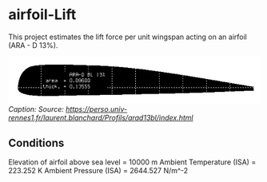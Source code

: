 # airfoil-Lift

This project estimates the lift force per unit wingspan acting on an airfoil (ARA - D 13%).

![ARA - D 13%](profil.jpg)
*Caption: Source: https://perso.univ-rennes1.fr/laurent.blanchard/Profils/arad13bl/index.html*

## Conditions

Elevation of airfoil above sea level = 10000 m
Ambient Temperature (ISA)            = 223.252 K
Ambient Pressure (ISA)               = 2644.527 N/m^-2
